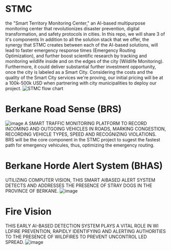 # STMC
the "Smart Territory Monitoring Center," an AI-based multipurpose monitoring center that revolutionizes disaster prevention, digital transformation, and safety protocols in cities. In this repo, we will share 3 of it's components
In addition to all the solution stack that we offer, the synergy that STMC creates between each of the AI-based solutions, will lead to faster emergency response times (Emergency Routing Optimization), and further boost scientific research by tracking and monitoring wildlife inside and on the edges of the city (Wildlife Monitoring). Furthermore, it could deliver substantial further investment opportunity, once the city is labeled as a Smart City.
Considering the costs and the quality of the Smart City services we're proving, our initial pricing will be at a 100k-500k USD when partnering with city municipalities to deploy our project.
![STMC flow chart](https://github.com/MajalRD/STMC/assets/139783064/824d8021-646b-4651-957b-a47b1ca443fc)
# Berkane Road Sense (BRS)
![image](https://github.com/MajalRD/STMC/assets/139783064/fec6e944-cc3b-4964-a947-ff79b7555f7c)
A SMART TRAFFIC MONITORING PLATFORM TO RECORD INCOMING AND OUTGOING VEHICLES IN ROADS, MARKING CONGESTION, RECORDING VEHICLE TYPES, SPEED AND RECOGNIZING VIOLATIONS. BRS will be the core component in the STMC project to sugest the fastest path for emergency vehicules, thus, optimizing the emergency routing.
# Berkane Horde Alert System (BHAS)
UTILIZING COMPUTER VISION, THIS SMART AIBASED ALERT SYSTEM DETECTS AND ADDRESSES THE PRESENCE OF STRAY DOGS IN THE PROVINCE OF BERKANE.
![image](https://github.com/MajalRD/STMC/assets/139783064/123f95a6-4344-48ae-b884-e57bacffe43a)
# Fire Vision 
THIS EARLY AI-BASED DETECTION SYSTEM PLAYS A VITAL ROLE IN WI LDFIRE PREVENTION, RAPIDLY IDENTIFYING AND ALERTING AUTHORITIES TO THE PRESENCE OF
WILDFIRES TO PREVENT UNCONTROL LED SPREAD.
![image](https://github.com/MajalRD/STMC/assets/139783064/cef844bc-3bf5-4e8e-9840-4bac1562994a)
